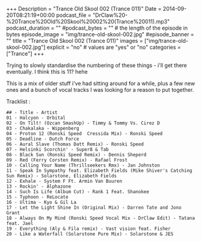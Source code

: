 +++
Description = "Trance Old Skool 002 (Trance 011)"
Date = 2014-09-20T08:21:19+00:00
podcast_file = "DrClaw%20-%20Trance%20Old%20Skool%20002%20(Trance%20011).mp3"
podcast_duration = ""
#podcast_bytes = "" # the length of the episode in bytes
episode_image = "img/trance-old-skool-002.jpg"
#episode_banner = ""
title = "Trance Old Skool 002 (Trance 011)"
images = ["img/trance-old-skool-002.jpg"]
explicit = "no" # values are "yes" or "no"
categories = ["Trance"]
+++


Trying to slowly standardise the numbering of these things - i'll get there eventually. I think this is 11? hehe

This is a mix of older stuff i've had sitting around for a while, plus a few new ones and a bunch of vocal tracks I was looking for a reason to put together.

Tracklist :

```
## - Title - Artist
01 - Halcyon - Orbital
02 - On Tilt! (Ozcan SmashUp) - Timmy & Tommy Vs. Cirez D
03 - Chakalaka - Wippenberg
04 - Proton 12 (Ronski Speed  Cressida Mix) - Ronski Speed
05 - Deadline - Dutch Force
06 - Aural Slave (Thomas Datt Remix) - Ronski Speed
07 - Helsinki Scorchin' - Super8 & Tab
08 - Black Sun (Ronski Speed Remix) - Dennis Sheperd
09 - Red (Ferry Corsten Remix) - Rafael Frost
10 - Calling Your Name (Thrillseekers Rmx) - Jan Johnston
11 - Speak In Sympathy feat. Elizabeth Fields (Mike Shiver's Catching Sun Remix) - Solarstone, Elizabeth Fields
12 - Exhale - System F Ft. Armin Van Buuren
13 - Rockin' - Alphazone
14 - Such Is Life (Album Cut) - Rank 1 Feat. Shanokee
15 - Typhoon - ReLocate
16 - Ultima - Kyo & Gil La
17 - Let the Light Shine In (Original Mix) - Darren Tate and Jono Grant
18 - Always On My Mind (Ronski Speed Vocal Mix - DrClaw Edit) - Tatana feat. Jael
19 - Everything (Aly & Fila remix) - Vast vision feat. Fisher
20 - Like a Waterfall (Solarstone Pure Mix) - Solarstone & JES
```